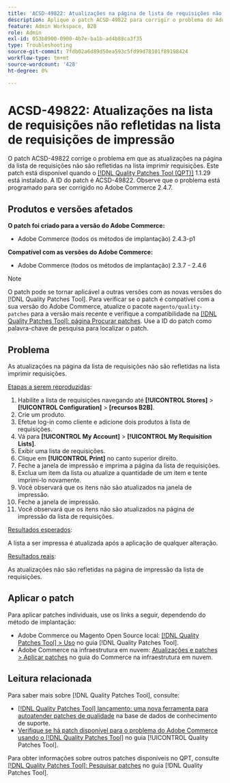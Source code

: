 ```yaml
---
title: 'ACSD-49822: Atualizações na página de lista de requisições não refletidas na lista de requisições de impressão'
description: Aplique o patch ACSD-49822 para corrigir o problema do Adobe Commerce em que as atualizações na página de lista de requisições não são refletidas na lista imprimir requisições.
feature: Admin Workspace, B2B
role: Admin
exl-id: 053b8900-0900-4b7e-ba1b-ad4b88ca3f35
type: Troubleshooting
source-git-commit: 7fdb02a6d89d50ea593c5fd99d78101f89198424
workflow-type: tm+mt
source-wordcount: '428'
ht-degree: 0%

---
```


# ACSD-49822: Atualizações na lista de requisições não refletidas na lista de requisições de impressão

O patch ACSD-49822 corrige o problema em que as atualizações na página da lista de requisições não são refletidas na lista imprimir requisições. Este patch está disponível quando o [[!DNL Quality Patches Tool (QPT)]](https://experienceleague.adobe.com/pt-br/docs/commerce-operations/tools/quality-patches-tool/quality-patches-tool-to-self-serve-quality-patches) 1.1.29 está instalado. A ID do patch é ACSD-49822. Observe que o problema está programado para ser corrigido no Adobe Commerce 2.4.7.

## Produtos e versões afetados

**O patch foi criado para a versão do Adobe Commerce:**

* Adobe Commerce (todos os métodos de implantação) 2.4.3-p1

**Compatível com as versões do Adobe Commerce:**

* Adobe Commerce (todos os métodos de implantação) 2.3.7 - 2.4.6

>[!NOTE]
>
>O patch pode se tornar aplicável a outras versões com as novas versões do [!DNL Quality Patches Tool]. Para verificar se o patch é compatível com a sua versão do Adobe Commerce, atualize o pacote `magento/quality-patches` para a versão mais recente e verifique a compatibilidade na [[!DNL Quality Patches Tool]: página Procurar patches](https://experienceleague.adobe.com/tools/commerce-quality-patches/index.html?lang=pt-BR). Use a ID do patch como palavra-chave de pesquisa para localizar o patch.

## Problema

As atualizações na página da lista de requisições não são refletidas na lista imprimir requisições.

<u>Etapas a serem reproduzidas</u>:

1. Habilite a lista de requisições navegando até **[!UICONTROL Stores]** > **[!UICONTROL Configuration]** > **[recursos B2B]**.
1. Crie um produto.
1. Efetue log-in como cliente e adicione dois produtos à lista de requisições.
1. Vá para **[!UICONTROL My Account]** > **[!UICONTROL My Requisition Lists]**.
1. Exibir uma lista de requisições.
1. Clique em **[!UICONTROL Print]** no canto superior direito.
1. Feche a janela de impressão e imprima a página da lista de requisições.
1. Exclua um item da lista ou atualize a quantidade de um item e tente imprimi-lo novamente.
1. Você observará que os itens não são atualizados na janela de impressão.
1. Feche a janela de impressão.
1. Você observará que os itens não são atualizados na página de impressão da lista de requisições.

<u>Resultados esperados</u>:

A lista a ser impressa é atualizada após a aplicação de qualquer alteração.

<u>Resultados reais</u>:

As atualizações não são refletidas na página de impressão da lista de requisições.

## Aplicar o patch

Para aplicar patches individuais, use os links a seguir, dependendo do método de implantação:

* Adobe Commerce ou Magento Open Source local: [[!DNL Quality Patches Tool] > Uso](/help/tools/quality-patches-tool/usage.md) no guia [!DNL Quality Patches Tool].
* Adobe Commerce na infraestrutura em nuvem: [Atualizações e patches > Aplicar patches](https://experienceleague.adobe.com/docs/commerce-cloud-service/user-guide/develop/upgrade/apply-patches.html?lang=pt-BR) no guia do Commerce na infraestrutura em nuvem.

## Leitura relacionada

Para saber mais sobre [!DNL Quality Patches Tool], consulte:

* [[!DNL Quality Patches Tool] lançamento: uma nova ferramenta para autoatender patches de qualidade](https://experienceleague.adobe.com/pt-br/docs/commerce-operations/tools/quality-patches-tool/quality-patches-tool-to-self-serve-quality-patches) na base de dados de conhecimento de suporte.
* [Verifique se há patch disponível para o problema do Adobe Commerce usando o  [!DNL Quality Patches Tool]](/help/tools/quality-patches-tool/patches-available-in-qpt/check-patch-for-magento-issue-with-magento-quality-patches.md) no guia [!UICONTROL Quality Patches Tool].


Para obter informações sobre outros patches disponíveis no QPT, consulte [[!DNL Quality Patches Tool]: Pesquisar patches](https://experienceleague.adobe.com/tools/commerce-quality-patches/index.html?lang=pt-BR) no guia [!DNL Quality Patches Tool].
